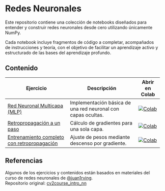 # Redes Neuronales

Este repositorio contiene una colección de notebooks diseñados para entender y construir redes neuronales desde cero utilizando únicamente NumPy.

Cada notebook incluye fragmentos de código a completar, acompañados de instrucciones y teoría, con el objetivo de facilitar un aprendizaje activo y estructurado de las bases del aprendizaje profundo.

## Contenido

| Ejercicio | Descripción | Abrir en Colab |
|-----------|-------------|----------------|
| [Red Neuronal Multicapa (MLP)](./1_09_red_multicapa_ejercicio.ipynb) | Implementación básica de una red neuronal con capas ocultas. | [![Colab](https://colab.research.google.com/assets/colab-badge.svg)](https://colab.research.google.com/github/danielctecla/neural-networks/blob/main/1_09_red_multicapa_ejercicio.ipynb) |
| [Retropropagación a un paso](./1_10_retropropagacion_base.ipynb) | Cálculo de gradientes para una sola capa. | [![Colab](https://colab.research.google.com/assets/colab-badge.svg)](https://colab.research.google.com/github/danielctecla/neural-networks/blob/main/1_10_retropropagacion_base.ipynb) |
| [Entrenamiento completo con retropropagación](./1_11_retropropagacion_completo.ipynb) | Ajuste de pesos mediante descenso por gradiente. | [![Colab](https://colab.research.google.com/assets/colab-badge.svg)](https://colab.research.google.com/github/danielctecla/neural-networks/blob/main/1_11_retropropagacion_completo.ipynb) |

## Referencias

Algunos de los ejercicios y contenidos están basados en materiales del curso de redes neuronales de [@juan1rving](https://github.com/irvingvasquez).  
Repositorio original: [cv2course_intro_nn](https://github.com/irvingvasquez/cv2course_intro_nn)

